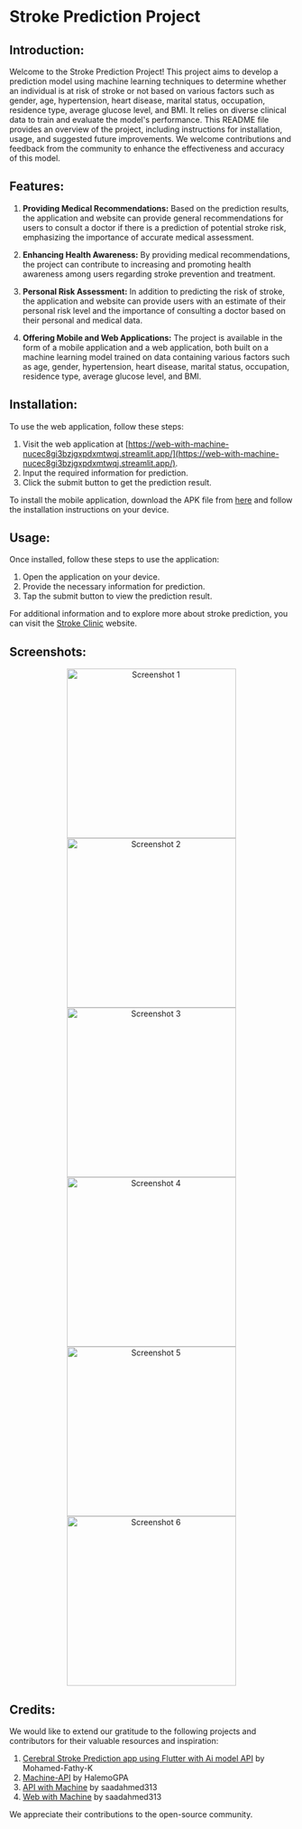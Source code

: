 # Stroke Prediction Project 

## Introduction:

Welcome to the Stroke Prediction Project! This project aims to develop a prediction model using machine learning techniques to determine whether an individual is at risk of stroke or not based on various factors such as gender, age, hypertension, heart disease, marital status, occupation, residence type, average glucose level, and BMI. It relies on diverse clinical data to train and evaluate the model's performance. This README file provides an overview of the project, including instructions for installation, usage, and suggested future improvements. We welcome contributions and feedback from the community to enhance the effectiveness and accuracy of this model.

## Features:

1. **Providing Medical Recommendations:** Based on the prediction results, the application and website can provide general recommendations for users to consult a doctor if there is a prediction of potential stroke risk, emphasizing the importance of accurate medical assessment.

2. **Enhancing Health Awareness:** By providing medical recommendations, the project can contribute to increasing and promoting health awareness among users regarding stroke prevention and treatment.

3. **Personal Risk Assessment:** In addition to predicting the risk of stroke, the application and website can provide users with an estimate of their personal risk level and the importance of consulting a doctor based on their personal and medical data.

4. **Offering Mobile and Web Applications:** The project is available in the form of a mobile application and a web application, both built on a machine learning model trained on data containing various factors such as age, gender, hypertension, heart disease, marital status, occupation, residence type, average glucose level, and BMI.

## Installation:

To use the web application, follow these steps:

1. Visit the web application at [https://web-with-machine-nucec8gi3bzjgxpdxmtwqj.streamlit.app/](https://web-with-machine-nucec8gi3bzjgxpdxmtwqj.streamlit.app/).
2. Input the required information for prediction.
3. Click the submit button to get the prediction result.

To install the mobile application, download the APK file from [here](https://github.com/Mohamed-Fathy-K/Cerebral-Stroke-Prediction-app-using-flutter-with-Ai-model-api/releases/download/V1.0/app-arm64-v8a-release.apk) and follow the installation instructions on your device.

## Usage:

Once installed, follow these steps to use the application:

1. Open the application on your device.
2. Provide the necessary information for prediction.
3. Tap the submit button to view the prediction result.

For additional information and to explore more about stroke prediction, you can visit the [Stroke Clinic](https://anasmas123.github.io/stroke_clinic/) website.

## Screenshots:

<div align="center">
    <img src="Screenshots/2.jpeg" alt="Screenshot 1" width="300">
    <img src="Screenshots/IMG-20240509-WA0033(1).jpg" alt="Screenshot 2" width="300">
    <img src="Screenshots/IMG_20240510_163901.jpg" alt="Screenshot 3" width="300">
    <img src="Screenshots/IMG_20240510_170202.jpg" alt="Screenshot 4" width="300">
    <img src="Screenshots/1.jpeg" alt="Screenshot 5" width="300">
    <img src="Screenshots/IMG-20240509-WA0032(1).jpg" alt="Screenshot 6" width="300">
</div>

## Credits:

We would like to extend our gratitude to the following projects and contributors for their valuable resources and inspiration:

1. [Cerebral Stroke Prediction app using Flutter with Ai model API](https://github.com/Mohamed-Fathy-K/Cerebral-Stroke-Prediction-app-using-flutter-with-Ai-model-api) by Mohamed-Fathy-K
2. [Machine-API](https://github.com/HalemoGPA/Machine-API) by HalemoGPA
3. [API with Machine](https://github.com/saadahmed313/api-with-machine) by saadahmed313
4. [Web with Machine](https://github.com/saadahmed313/Web-with-machine) by saadahmed313

We appreciate their contributions to the open-source community.
